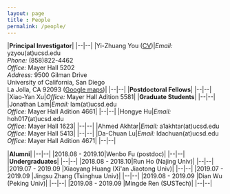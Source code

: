 ```yaml
--- 
layout: page 
title : People 
permalink: /people/
---
```


|**Principal Investigator**|
|--|--|
|Yi-Zhuang You ([CV]({{site.baseurl}}/YZYou/))|*Email:* yzyou(at)ucsd.edu<br>*Phone:* (858)822-4462<br>*Office:* Mayer Hall 5202<br>*Address:* 9500 Gilman Drive<br>University of California, San Diego<br>La Jolla, CA 92093 ([Google maps](https://www.google.com/maps/place/Mayer+Hall,+San+Diego,+CA/@32.876035,-117.2416914,17z))|
|--|--|
|**Postdoctoral Fellows**|
|--|--|
|Xiao-Yan Xu|*Office:* Mayer Hall Adition 5581|
|**Graduate Students**|
|--|--|
|Jonathan Lam|*Email:* lam(at)ucsd.edu<br>*Office:* Mayer Hall Adition 4661|
|--|--|
|Hongye Hu|*Email:* hoh017(at)ucsd.edu<br>*Office:* Mayer Hall 1623|
|--|--|
|Ahmed Akhtar|*Email:* a1akhtar(at)ucsd.edu<br>*Office:* Mayer Hall 5413|
|--|--|
|Da-Chuan Lu|*Email:* ldachuan(at)ucsd.edu<br>*Office:* Mayer Hall Adition 4671|
|--|--|




|**Alumni**|
|--|--|
|2018.08 - 2019.10|Wenbo Fu (postdoc)|
|--|--|
|**Undergraduates**|
|--|--|
|2018.08 - 2018.10|Run Ho (Najing Univ)|
|--|--|
|2019.07 - 2019.09 |Xiaoyang Huang (Xi'an Jiaotong Univ)|
|--|--|
|2019.07 - 2019.09 |Jingsu Zhang (Tsinghua Univ)|
|--|--|
|2019.08 - 2019.09 |Dian Wu (Peking Univ)|
|--|--|
|2019.08 - 2019.09 |Mingde Ren (SUSTech)|
|--|--|

